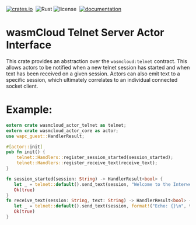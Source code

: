 [![crates.io](https://img.shields.io/crates/v/wasmcloud-actor-telnet.svg)](https://crates.io/crates/wasmcloud-actor-telnet)&nbsp;
![Rust](https://img.shields.io/github/workflow/status/wasmcloud/actor-interfaces/Telnet)
![license](https://img.shields.io/crates/l/wasmcloud-actor-telnet.svg)&nbsp;
[![documentation](https://docs.rs/wasmcloud-actor-telnet/badge.svg)](https://docs.rs/wasmcloud-actor-telnet)
# wasmCloud Telnet Server Actor Interface

This crate provides an abstraction over the `wasmcloud:telnet` contract. This allows
actors to be notified when a new telnet session has started and when text has been
received on a given session. Actors can also emit text to a specific session, which
ultimately correlates to an individual connected socket client.

# Example:
```rust
extern crate wasmcloud_actor_telnet as telnet;
extern crate wasmcloud_actor_core as actor;
use wapc_guest::HandlerResult;

#[actor::init]
pub fn init() {
    telnet::Handlers::register_session_started(session_started);
    telnet::Handlers::register_receive_text(receive_text);
}

fn session_started(session: String) -> HandlerResult<bool> {
   let _ = telnet::default().send_text(session, "Welcome to the Interwebs!\n".to_string());
   Ok(true)
}
fn receive_text(session: String, text: String) -> HandlerResult<bool> {
   let _ = telnet::default().send_text(session, format!("Echo: {}\n", text));
   Ok(true)
}

```
